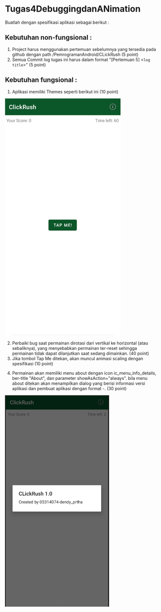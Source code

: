 # Tugas4DebuggingdanANimation

Buatlah dengan spesifikasi aplikasi  sebagai berikut :

## Kebutuhan non-fungsional :
1. Project harus menggunakan pertemuan sebelumnya yang tersedia pada github dengan path /PemrogramanAndroid/CLickRush (5  point)
2. Semua Commit log tugas ini harus dalam format "[Pertemuan 5] <`log title`>" (5 point)

## Kebutuhan fungsional :

1. Aplikasi memiliki Themes seperti berikut ini  (10 point)

![Alt Text](https://github.com/UKDW-PemrogAndroid/Tugas4DebuggingdanANimation/blob/main/samplelayout5.PNG)

2. Perbaiki bug saat permainan dirotasi dari vertikal ke horizontal (atau sebaliknya), yang menyebabkan permainan ter-reset sehingga permainan tidak dapat dilanjutkan saat sedang dimainkan. (40 point)
3. Jika tombol Tap Me ditekan, akan muncul animasi scaling dengan spesifikasi (10 point)

<scale
        android:duration="2000"
        android:fromXScale="2.0"
        android:fromYScale="2.0"
        android:pivotX="50%"
        android:pivotY="50%"
        android:toXScale="1.0"
        android:toYScale="1.0" />
        
4. Permainan akan memiliki menu about dengan icon ic_menu_info_details, ber-title "About", dan parameter showAsAction="always".
bila menu about ditekan akan menampilkan dialog yang berisi informasi versi aplikasi dan pembuat aplikasi dengan format <NIM>-<Nama>. (30 point)

![Alt Text](https://github.com/UKDW-PemrogAndroid/Tugas4DebuggingdanANimation/blob/main/about.PNG)
